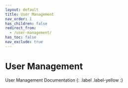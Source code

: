 ```yaml
---
layout: default
title: User Management
nav_order: 1
has_children: false
redirect_from:
  - /user-management/
has_toc: false
nav_exclude: true
---
```


# User Management
User Management Documentation
{: .label .label-yellow :}

